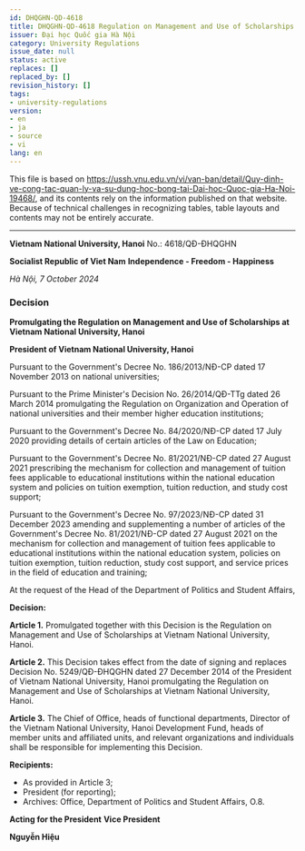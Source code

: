 ```yaml
---
id: DHQGHN-QD-4618
title: DHQGHN-QD-4618 Regulation on Management and Use of Scholarships
issuer: Đại học Quốc gia Hà Nội
category: University Regulations
issue_date: null
status: active
replaces: []
replaced_by: []
revision_history: []
tags:
- university-regulations
version:
- en
- ja
- source
- vi
lang: en
---
```

This file is based on https://ussh.vnu.edu.vn/vi/van-ban/detail/Quy-dinh-ve-cong-tac-quan-ly-va-su-dung-hoc-bong-tai-Dai-hoc-Quoc-gia-Ha-Noi-19468/, and its contents rely on the information published on that website.
Because of technical challenges in recognizing tables, table layouts and contents may not be entirely accurate.

---

**Vietnam National University, Hanoi**
No.: 4618/QĐ-ĐHQGHN

**Socialist Republic of Viet Nam**
**Independence - Freedom - Happiness**

*Hà Nội, 7 October 2024*

### Decision
**Promulgating the Regulation on Management and Use of Scholarships at Vietnam National University, Hanoi**

**President of Vietnam National University, Hanoi**

Pursuant to the Government's Decree No. 186/2013/NĐ-CP dated 17 November 2013 on national universities;

Pursuant to the Prime Minister's Decision No. 26/2014/QĐ-TTg dated 26 March 2014 promulgating the Regulation on Organization and Operation of national universities and their member higher education institutions;

Pursuant to the Government's Decree No. 84/2020/NĐ-CP dated 17 July 2020 providing details of certain articles of the Law on Education;

Pursuant to the Government's Decree No. 81/2021/NĐ-CP dated 27 August 2021 prescribing the mechanism for collection and management of tuition fees applicable to educational institutions within the national education system and policies on tuition exemption, tuition reduction, and study cost support;

Pursuant to the Government's Decree No. 97/2023/NĐ-CP dated 31 December 2023 amending and supplementing a number of articles of the Government's Decree No. 81/2021/NĐ-CP dated 27 August 2021 on the mechanism for collection and management of tuition fees applicable to educational institutions within the national education system, policies on tuition exemption, tuition reduction, study cost support, and service prices in the field of education and training;

At the request of the Head of the Department of Politics and Student Affairs,

**Decision:**

**Article 1.** Promulgated together with this Decision is the Regulation on Management and Use of Scholarships at Vietnam National University, Hanoi.

**Article 2.** This Decision takes effect from the date of signing and replaces Decision No. 5249/QĐ-ĐHQGHN dated 27 December 2014 of the President of Vietnam National University, Hanoi promulgating the Regulation on Management and Use of Scholarships at Vietnam National University, Hanoi.

**Article 3.** The Chief of Office, heads of functional departments, Director of the Vietnam National University, Hanoi Development Fund, heads of member units and affiliated units, and relevant organizations and individuals shall be responsible for implementing this Decision.

**Recipients:**
- As provided in Article 3;
- President (for reporting);
- Archives: Office, Department of Politics and Student Affairs, O.8.

**Acting for the President**
**Vice President**

**Nguyễn Hiệu**